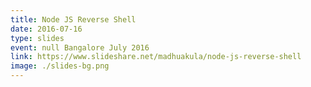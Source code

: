 ```yaml
---
title: Node JS Reverse Shell
date: 2016-07-16
type: slides
event: null Bangalore July 2016
link: https://www.slideshare.net/madhuakula/node-js-reverse-shell
image: ./slides-bg.png
---
```


